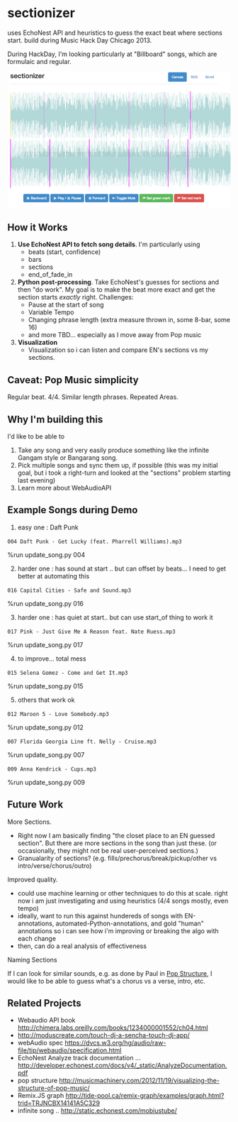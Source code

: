 sectionizer
===========

uses EchoNest API and heuristics to guess the exact beat where sections start. build during Music Hack Day Chicago 2013.

During HackDay, I'm looking particularly at "Billboard" songs, which are formulaic and regular.

!["demo"](demo.png)

## How it Works

1. **Use EchoNest API to fetch song details**. I'm particularly using
    - beats (start, confidence)
    - bars
    - sections
    - end_of_fade_in
2. **Python post-processing**. Take EchoNest's guesses for sections and then "do work". My goal is to make the beat more exact and get the section starts *exactly* right. Challenges:
    - Pause at the start of song
    - Variable Tempo
    - Changing phrase length (extra measure thrown in, some 8-bar, some 16)
    - and more TBD... especially as I move away from Pop music
3. **Visualization**
    - Visualization so i can listen and compare EN's sections vs my sections.

## Caveat: Pop Music simplicity

Regular beat. 4/4. Similar length phrases. Repeated Areas.

## Why I'm building this

I'd like to be able to

1. Take any song and very easily produce something like the infinite Gangam style or Bangarang song.
2. Pick multiple songs and sync them up, if possible (this was my initial goal, but i took a right-turn and looked at the "sections" problem starting last evening)
3. Learn more about WebAudioAPI

## Example Songs during Demo

1. easy one : Daft Punk

`004 Daft Punk - Get Lucky (feat. Pharrell Williams).mp3`

%run update_song.py 004

2. harder one : has sound at start .. but can offset by beats... I need to get better at automating this

`016 Capital Cities - Safe and Sound.mp3`

%run update_song.py 016

3. harder one : has quiet at start.. but can use start_of thing to work it

`017 Pink - Just Give Me A Reason feat. Nate Ruess.mp3`

%run update_song.py 017

4. to improve... total mess

`015 Selena Gomez - Come and Get It.mp3`

%run update_song.py 015

5. others that work ok

`012 Maroon 5 - Love Somebody.mp3`

%run update_song.py 012

`007 Florida Georgia Line ft. Nelly - Cruise.mp3`

%run update_song.py 007

`009 Anna Kendrick - Cups.mp3`

%run update_song.py 009

## Future Work

More Sections.

- Right now I am basically finding "the closet place to an EN guessed section". But there are more sections in the song than just these. (or occasionally, they might not be real user-perceived sections.)
- Granualarity of sections? (e.g. fills/prechorus/break/pickup/other vs intro/verse/chorus/outro)

Improved quality.

- could use machine learning or other techniques to do this at scale. right now i am just investigating and using heuristics (4/4 songs mostly, even tempo)
- ideally, want to run this against hundereds of songs with EN-annotations, automated-Python-annotations, and gold "human" annotations so i can see how i'm improving or breaking the algo with each change
- then, can do a real analysis of effectiveness

Naming Sections

If I can look for similar sounds, e.g. as done by Paul in [Pop Structure](http://musicmachinery.com/2012/11/19/visualizing-the-structure-of-pop-music/), I would like to be able to guess what's a chorus vs a verse, intro, etc.

## Related Projects

- Webaudio API book http://chimera.labs.oreilly.com/books/1234000001552/ch04.html
- http://moduscreate.com/touch-dj-a-sencha-touch-dj-app/
- webAudio spec https://dvcs.w3.org/hg/audio/raw-file/tip/webaudio/specification.html
- EchoNest Analyze track documentation ...  http://developer.echonest.com/docs/v4/_static/AnalyzeDocumentation.pdf
- pop structure http://musicmachinery.com/2012/11/19/visualizing-the-structure-of-pop-music/
- Remix.JS graph http://tide-pool.ca/remix-graph/examples/graph.html?trid=TRJNCBX14141A5C329
- infinite song .. http://static.echonest.com/mobiustube/

